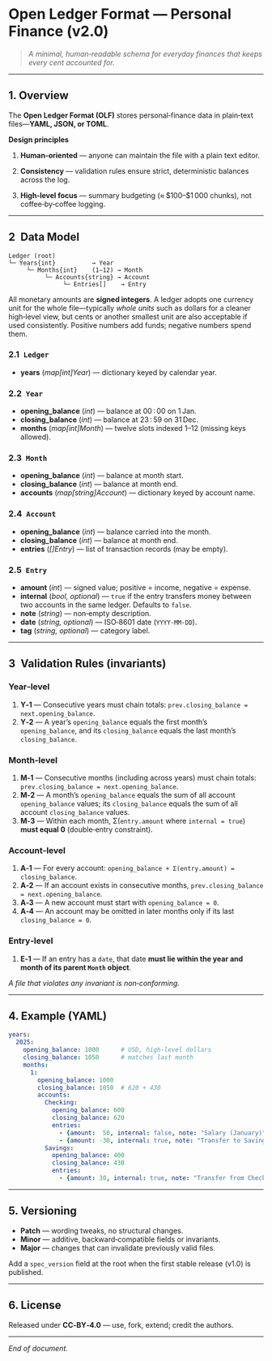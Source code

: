 # Open Ledger Format — Personal Finance (v2.0)

> *A minimal, human‑readable schema for everyday finances that keeps every cent accounted for.*

---

## 1. Overview

The **Open Ledger Format (OLF)** stores personal‑finance data in plain‑text files—**YAML, JSON, or TOML**.

**Design principles**

1. **Human‑oriented** — anyone can maintain the file with a plain text editor.

2. **Consistency** — validation rules ensure strict, deterministic balances across the log.

3. **High‑level focus** — summary budgeting (≈ \$100–\$1 000 chunks), not coffee‑by‑coffee logging.

---

## 2 Data Model

```
Ledger (root)
└─ Years{int}          → Year
     └─ Months{int}    (1–12) → Month
          └─ Accounts{string} → Account
               └─ Entries[]    → Entry
```

All monetary amounts are **signed integers**. A ledger adopts one currency unit for the whole file—typically *whole units* such as dollars for a cleaner high‑level view, but cents or another smallest unit are also acceptable if used consistently. Positive numbers add funds; negative numbers spend them.

### 2.1 `Ledger`

* **years** (*map\[int]Year*) — dictionary keyed by calendar year.

### 2.2 `Year`

* **opening\_balance** (*int*) — balance at 00 : 00 on 1 Jan.
* **closing\_balance** (*int*) — balance at 23 : 59 on 31 Dec.
* **months** (*map\[int]Month*) — twelve slots indexed 1–12 (missing keys allowed).

### 2.3 `Month`

* **opening\_balance** (*int*) — balance at month start.
* **closing\_balance** (*int*) — balance at month end.
* **accounts** (*map\[string]Account*) — dictionary keyed by account name.

### 2.4 `Account`

* **opening\_balance** (*int*) — balance carried into the month.
* **closing\_balance** (*int*) — balance at month end.
* **entries** (*\[]Entry*) — list of transaction records (may be empty).

### 2.5 `Entry`

* **amount** (*int*) — signed value; positive = income, negative = expense.
* **internal** (*bool, optional*) — `true` if the entry transfers money between two accounts in the same ledger. Defaults to `false`.
* **note** (*string*) — non‑empty description.
* **date** (*string, optional*) — ISO‑8601 date (`YYYY‑MM‑DD`).
* **tag** (*string, optional*) — category label.

---

## 3 Validation Rules (invariants)

### Year‑level

1. **Y‑1** — Consecutive years must chain totals: `prev.closing_balance = next.opening_balance`.
2. **Y‑2** — A year’s `opening_balance` equals the first month’s `opening_balance`, and its `closing_balance` equals the last month’s `closing_balance`.

### Month‑level

1. **M‑1** — Consecutive months (including across years) must chain totals: `prev.closing_balance = next.opening_balance`.
2. **M‑2** — A month’s `opening_balance` equals the sum of all account `opening_balance` values; its `closing_balance` equals the sum of all account `closing_balance` values.
3. **M‑3** — Within each month, Σ(`entry.amount` where `internal = true`) **must equal 0** (double‑entry constraint).

### Account‑level

1. **A‑1** — For every account: `opening_balance + Σ(entry.amount) = closing_balance`.
2. **A‑2** — If an account exists in consecutive months, `prev.closing_balance = next.opening_balance`.
3. **A‑3** — A new account must start with `opening_balance = 0`.
4. **A‑4** — An account may be omitted in later months only if its last `closing_balance = 0`.

### Entry‑level

1. **E‑1** — If an entry has a `date`, that date **must lie within the year and month of its parent `Month` object**.

*A file that violates any invariant is non‑conforming.*

---

## 4. Example (YAML)

```yaml
years:
  2025:
    opening_balance: 1000      # USD, high‑level dollars
    closing_balance: 1050      # matches last month
    months:
      1:
        opening_balance: 1000
        closing_balance: 1050  # 620 + 430
        accounts:
          Checking:
            opening_balance: 600
            closing_balance: 620
            entries:
              - {amount:  50, internal: false, note: "Salary (January)", date: "2025-01-28", tag: Income}
              - {amount: -30, internal: true, note: "Transfer to Savings", date: "2025-01-30", tag: Transfer}
          Savings:
            opening_balance: 400
            closing_balance: 430
            entries:
              - {amount: 30, internal: true, note: "Transfer from Checking", date: "2025-01-30", tag: Transfer}
```

---

## 5. Versioning

* **Patch** — wording tweaks, no structural changes.
* **Minor** — additive, backward‑compatible fields or invariants.
* **Major** — changes that can invalidate previously valid files.

Add a `spec_version` field at the root when the first stable release (v1.0) is published.

---

## 6. License

Released under **CC‑BY‑4.0** — use, fork, extend; credit the authors.

---

*End of document.*

